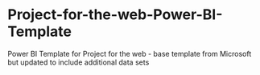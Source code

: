 # Project-for-the-web-Power-BI-Template
Power BI Template for Project for the web - base template from Microsoft but updated to include additional data sets
